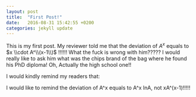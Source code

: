 ```yaml
---
layout: post
title:  "First Post!"
date:   2016-08-31 15:42:55 +0200
categories: jekyll update
---
```

<script type="text/javascript" src="http://cdn.mathjax.org/mathjax/latest/MathJax.js?config=default"></script>
This is my first post. My reviewer told me that the deviation of $A^x$
 equals to $x \\cdot A^\\(x-1\\)$ !!!!!! What the fuck is wrong with him????? I would really like to ask him
  what was the chips brand of the bag where he found his PhD diploma! Oh, Actually the high school one!!

I would kindly remind my readers that:



I would like to remind the deviation of A^x equals to A^x lnA, not xA^(x-1)!!!!!


